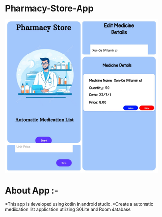 # Pharmacy-Store-App

![Alt Text](https://github.com/SKSpraveen/Pharmacy-Store-App/blob/main/pApp.jpg?raw=true)

# About App :-

*This app is developed using kotlin in android studio. *Create a automatic mediication list application utilizing SQLite and Room database.
